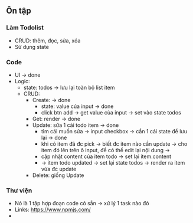 ## Ôn tập

### Làm Todolist
- CRUD: thêm, đọc, sửa, xóa
- Sử dụng state

### Code
- UI -> done
- Logic:
    - state: todos -> lưu lại toàn bộ list item
    - CRUD:
        - Create: -> done
            + state: value của input -> done
            + click btn add -> get value của input -> set vào state todos
        - Get: render -> done
        - Update: sửa 1 cái todo item -> done
            + tìm cái muốn sửa -> input checkbox -> cần 1 cái state để lưu lại -> done
            + khi có item đã đc pick -> biết đc item nào cần update -> cho item đó lên trên ô input, để có thể edit lại nội dung -> 
            + cập nhật content của item todo -> set lại item.content
            + -> item todo updated -> set lại state todos -> render ra item vừa đc update 
        - Delete: giống Update


### Thư viện
- Nó là 1 tập hợp đoạn code có sẵn -> xử lý 1 task nào đó
- Links: https://www.npmjs.com/
- 


